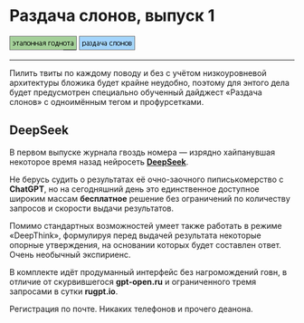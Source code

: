 # Раздача слонов, выпуск 1

[![image](../../../data/tags/good/tag_good.png)](../../../data/tags/good)
[![image](../../../data/tags/elephants/tag_elephants.png)](../../../data/tags/elephants)

-----

Пилить твиты по каждому поводу и без с учётом низкоуровневой архитектуры бложика будет крайне неудобно, поэтому для энтого дела будет предусмотрен специально обученный дайджест «Раздача слонов» с одноимённым тегом и профурсетками.

## DeepSeek

В первом выпуске журнала гвоздь номера — изрядно хайпанувшая некоторое время назад нейросеть **[DeepSeek](https://chat.deepseek.com/)**.

Не берусь судить о результатах её очно-заочного пиписькомерство с **ChatGPT**, но на сегодняшний день это единственное доступное широким массам **бесплатное** решение без ограничений по количеству запросов и скорости выдачи результатов.

Помимо стандартных возможностей умеет также работать в режиме «DeepThink», формулируя перед выдачей результата некоторые опорные утверждения, на основании которых будет составлен ответ. Очень необычный экспириенс.

В комплекте идёт продуманный интерфейс без нагромождений говн, в отличие от скурвившегося **gpt-open.ru** и ограниченного тремя запросами в сутки **rugpt.io**.

Регистрация по почте. Никаких телефонов и прочего деанона.